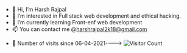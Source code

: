 - 👋 Hi, I’m Harsh Rajpal
- 👀 I’m interested in Full stack web development and ethical hacking.
- 🌱 I’m currently learning Front-enf web development
- 📫 You can contact me @harshrajpal2k18@gmail.com

<!---
harsh-rajpal/harsh-rajpal is a ✨ special ✨ repository because its `README.md` (this file) appears on your GitHub profile.
You can click the Preview link to take a look at your changes.
--->
- 👀 Number of visits since 06-04-2021----> ![Visitor Count](https://profile-counter.glitch.me/{harsh-rajpal}/count.svg)
